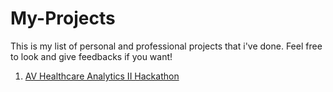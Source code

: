 # My-Projects
This is my list of personal and professional projects that i've done. Feel free to look and give feedbacks if you want!

1. [AV Healthcare Analytics II Hackathon](https://github.com/kimichiaveli/AV-Healthcare-Analytics-II-Project/)
